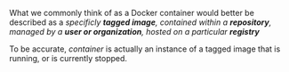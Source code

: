 
What we commonly think of as a Docker container would better be described as a _specificly **tagged image**, contained within a **repository**, managed by a **user or organization**, hosted on a particular **registry**_

To be accurate, *container* is actually an instance of a tagged image that is running, or is currently stopped.  

